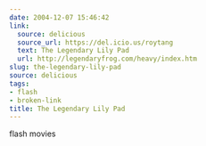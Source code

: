 ```yaml
---
date: 2004-12-07 15:46:42
link:
  source: delicious
  source_url: https://del.icio.us/roytang
  text: The Legendary Lily Pad
  url: http://legendaryfrog.com/heavy/index.htm
slug: the-legendary-lily-pad
source: delicious
tags:
- flash
- broken-link
title: The Legendary Lily Pad
---
```


flash movies